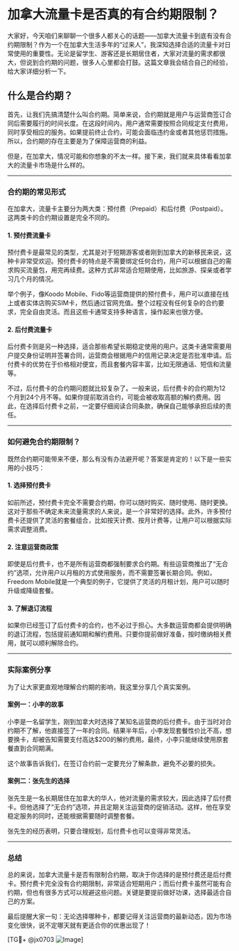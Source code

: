 # 加拿大流量卡是否真的有合约期限制？

大家好，今天咱们来聊聊一个很多人都关心的话题——加拿大流量卡到底有没有合约期限制？作为一个在加拿大生活多年的“过来人”，我深知选择合适的流量卡对日常使用的重要性。无论是留学生、游客还是长期居住者，大家对流量的需求都很大，但说到合约期的问题，很多人心里都会打鼓。这篇文章我会结合自己的经验，给大家详细分析一下。

## 什么是合约期？

首先，让我们先搞清楚什么叫合约期。简单来说，合约期就是用户与运营商签订合同后需要履行的时间长度。在这段时间内，用户通常需要按照合同规定支付费用，同时享受相应的服务。如果提前终止合约，可能会面临违约金或者其他惩罚措施。所以，合约期的存在主要是为了保障运营商的利益。

但是，在加拿大，情况可能和你想象的不太一样。接下来，我们就来具体看看加拿大的流量卡市场是什么样的。

---

### 合约期的常见形式

在加拿大，流量卡主要分为两大类：预付费（Prepaid）和后付费（Postpaid）。这两类卡的合约期设置是完全不同的。

#### 1. 预付费流量卡

预付费卡是最常见的类型，尤其是对于短期游客或者刚到加拿大的新移民来说，这种卡非常受欢迎。预付费卡的特点是不需要绑定任何合约，用户可以根据自己的需求购买流量包，用完再续费。这种方式非常适合短期使用，比如旅游、探亲或者学习几个月的情况。

举个例子，像Koodo Mobile、Fido等运营商提供的预付费卡，用户可以直接在线上或者实体店购买SIM卡，然后通过官网充值。整个过程没有任何复杂的合约要求，完全自由灵活。而且这些卡通常支持多种语言，操作起来也很方便。

#### 2. 后付费流量卡

后付费卡则是另一种选择，适合那些希望长期稳定使用的用户。这类卡通常需要用户提交身份证明并签署合同，运营商会根据用户的信用记录决定是否批准申请。后付费卡的优势在于价格相对便宜，而且套餐内容丰富，比如无限通话、短信和流量等。

不过，后付费卡的合约期问题就比较复杂了。一般来说，后付费卡的合约期为12个月到24个月不等。如果你提前取消合约，可能会被收取高额的解约费用。因此，在选择后付费卡之前，一定要仔细阅读合同条款，确保自己能够承担后续的责任。

---

### 如何避免合约期限制？

既然合约期可能带来不便，那么有没有办法避开呢？答案是肯定的！以下是一些实用的小技巧：

#### 1. 选择预付费卡

如前所述，预付费卡完全不需要合约期，你可以随时购买、随时使用、随时更换。这对于那些不确定未来流量需求的人来说，是一个非常好的选择。此外，许多预付费卡还提供了灵活的套餐组合，比如按天计费、按月计费等，让用户可以根据实际需求调整消费。

#### 2. 注意运营商政策

即使是后付费卡，也不是所有运营商都强制要求合约期。有些运营商推出了“无合约”选项，允许用户以月租的方式使用服务，而不需要签署长期合同。例如，Freedom Mobile就是一个典型的例子，它提供了灵活的月租计划，用户可以随时升级或降级套餐。

#### 3. 了解退订流程

如果你已经签订了后付费卡的合约，也不必过于担心。大多数运营商都会提供明确的退订流程，包括提前通知期和解约费用。只要你提前做好准备，按时缴纳相关费用，就可以顺利解除合约。

---

### 实际案例分享

为了让大家更直观地理解合约期的影响，我这里分享几个真实案例。

#### 案例一：小李的故事

小李是一名留学生，刚到加拿大时选择了某知名运营商的后付费卡。由于当时对合约期不了解，他直接签了一年的合同。结果半年后，小李发现套餐性价比不高，想要换卡，却被告知需要支付高达$200的解约费用。最终，小李只能继续使用原套餐直到合同期满。

这个故事告诉我们，在签订合约前一定要充分了解条款，避免不必要的损失。

#### 案例二：张先生的选择

张先生是一名长期居住在加拿大的华人，他对流量的需求较大，因此选择了后付费卡。但他选择了“无合约”选项，并且定期关注运营商的促销活动。这样，他在享受稳定服务的同时，还能根据需要随时调整套餐。

张先生的经历表明，只要合理规划，后付费卡也可以变得非常灵活。

---

### 总结

总的来说，加拿大流量卡是否有限制合约期，取决于你选择的是预付费还是后付费卡。预付费卡完全没有合约期限制，非常适合短期用户；而后付费卡虽然可能有合约期，但也有很多方式可以规避这些问题。关键是要提前做好功课，选择最适合自己的方案。

最后提醒大家一句：无论选择哪种卡，都要记得关注运营商的最新动态，因为市场变化很快，说不定哪天就有更适合你的优惠出现了！

[TG💪+ @jx0703 ![Image](https://github.com/user-attachments/assets/dbca1d08-cadb-493c-b0ec-ad6f7a83f270)]